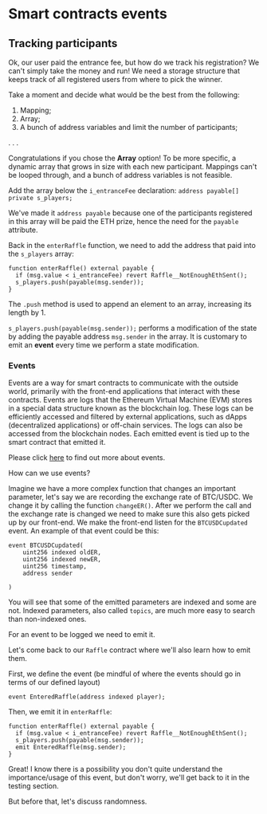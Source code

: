 # Smart contracts events

## Tracking participants

Ok, our user paid the entrance fee, but how do we track his registration? We can't simply take the money and run! We need a storage structure that keeps track of all registered users from where to pick the winner.

Take a moment and decide what would be the best from the following:

1. Mapping;
2. Array;
3. A bunch of address variables and limit the number of participants;

.
.
.

Congratulations if you chose the **Array** option! To be more specific, a dynamic array that grows in size with each new participant. Mappings can't be looped through, and a bunch of address variables is not feasible.

Add the array below the `i_entranceFee` declaration: `address payable[] private s_players;`

We've made it `address payable` because one of the participants registered in this array will be paid the ETH prize, hence the need for the `payable` attribute.

Back in the `enterRaffle` function, we need to add the address that paid into the `s_players` array:

```solidity
function enterRaffle() external payable {
  if (msg.value < i_entranceFee) revert Raffle__NotEnoughEthSent();
  s_players.push(payable(msg.sender));
}
```

The `.push` method is used to append an element to an array, increasing its length by 1.

`s_players.push(payable(msg.sender));` performs a modification of the state by adding the payable address `msg.sender` in the array. It is customary to emit an **event** every time we perform a state modification.

### Events

Events are a way for smart contracts to communicate with the outside world, primarily with the front-end applications that interact with these contracts. Events are logs that the Ethereum Virtual Machine (EVM) stores in a special data structure known as the blockchain log. These logs can be efficiently accessed and filtered by external applications, such as dApps (decentralized applications) or off-chain services. The logs can also be accessed from the blockchain nodes. Each emitted event is tied up to the smart contract that emitted it.

Please click [here](https://docs.soliditylang.org/en/v0.8.25/contracts.html#events) to find out more about events.

How can we use events?

Imagine we have a more complex function that changes an important parameter, let's say we are recording the exchange rate of BTC/USDC. We change it by calling the function `changeER()`. After we perform the call and the exchange rate is changed we need to make sure this also gets picked up by our front-end. We make the front-end listen for the `BTCUSDCupdated` event. An example of that event could be this:

```solidity
event BTCUSDCupdated(
    uint256 indexed oldER,
    uint256 indexed newER,
    uint256 timestamp,
    address sender

)
```

You will see that some of the emitted parameters are indexed and some are not. Indexed parameters, also called `topics`, are much more easy to search than non-indexed ones.

For an event to be logged we need to emit it.

Let's come back to our `Raffle` contract where we'll also learn how to emit them.

First, we define the event (be mindful of where the events should go in terms of our defined layout)

```solidity
event EnteredRaffle(address indexed player);
```

Then, we emit it in `enterRaffle`:

```solidity
function enterRaffle() external payable {
  if (msg.value < i_entranceFee) revert Raffle__NotEnoughEthSent();
  s_players.push(payable(msg.sender));
  emit EnteredRaffle(msg.sender);
}
```

Great! I know there is a possibility you don't quite understand the importance/usage of this event, but don't worry, we'll get back to it in the testing section.

But before that, let's discuss randomness.
